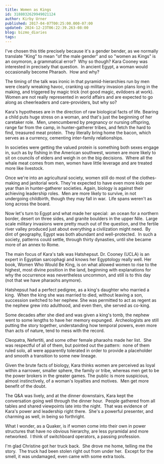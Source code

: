 ```yaml
---
title: Women as Kings
id: 3188032629949021124
author: Kirby Urner
published: 2017-04-07T00:25:00.000-07:00
updated: 2024-12-23T06:22:39.263-08:00
blog: bizmo_diaries
tags: 
---
```


[](https://www.flickr.com/photos/kirbyurner/albums/72157678956896774)

I've chosen this title precisely because it's a gender bender, as we normally translate "King" to mean "of the male gender" and so "women as Kings" is an oxymoron, a grammatical error?  Why so though? Kara Cooney was interested in precisely that question.  In ancient Egypt, a woman would occasionally become Pharaoh.  How and why?

The timing of the talk was ironic in that pyramid-hierarchies run by men were clearly wreaking havoc, cranking up military invasion plans long in the making, and triggered by magic trick (not good magic, evildoers at work).  Women are not really represented in world affairs and are expected to go along as cheerleaders and care-providers, but why so?

Kara's hypotheses are in the direction of raw biological facts of life. Bearing a child puts huge stress on a woman, and that's just the beginning of her caretaker role.  Men, unencumbered by pregnancy or nursing offspring, range far from the camp, in hunter-gatherer tribes, and fetch the hard to find, treasured meat protein.  They literally bring home the bacon, which serves as a currency, cementing inter-family relationships.

In societies were getting the valued protein is something both sexes engage in, such as by fishing in the American southwest, women are more likely to sit on councils of elders and weigh in on the big decisions.  Where all the whale meat comes from men, women have little leverage and are treated more like livestock. 

Once we're into an agricultural society, women still do most of the clothes-making and janitorial work. They're expected to have even more kids per year than in hunter-gatherer societies. Again, biology is against their achieving leadership roles.  Men are more likely to survive, in not undergoing childbirth, though they may fall in war.  Life spans weren't as long across the board.

Now let's turn to Egypt and what made her special:  an ocean for a northern border, desert on three sides, and granite boulders in the upper Nile.  Large scale military invasions were pretty much out of the question, and the fertile river valley produced just about everything a civilization might need.  By dint of geography, Egypt was both abundant and well-protected.  In such a society, patterns could settle, through thirty dynasties, until she became more of an annex to Rome.

The main focus of Kara's talk was Hatshepsut. Dr. Cooney (UCLA) is an expert in Egyptian sarcophagi and knows her Egyptology really well. Her book, Women Who Would Be King, is on what allowed women to rise to the highest, most divine position in the land, beginning with explanations for why the occurrence was nevertheless uncommon, and still is to this day (not that we have pharaohs anymore).

Hatshepsut had a perfect pedigree, as a king's daughter who married a king.  When the king she was married to died, without leaving a son, succession switched to her nephew. She was permitted to act as regent as the nephew grew into adulthood, and even then, she served as co-king.

Some decades after she died and was given a king's tomb, the nephew went to some lengths to have her memory expunged.  Archeologists are still putting the story together, understanding how temporal powers, even more than acts of nature, tend to mess with the record.

Cleopatra, Nefertiti, and some other female pharaohs made her list.  She was respectful of all of them, but pointed out the pattern:  none of them ruled solo, all were apparently tolerated in order to provide a placeholder and smooth a transition to some new lineage.

Given the brute facts of biology, Kara thinks women are perceived as loyal within a narrower, smaller sphere, the family or tribe, whereas men get to be the power brokers in the greater games. The public is more suspicious, almost instinctively, of a woman's loyalties and motives.  Men get more benefit of the doubt.

The Q&A was lively, and at the dinner downstairs, Kara kept the conversation going well through the dinner hour.  People gathered from all tables and shared viewpoints late into the night.  That was evidence of Kara's power and leadership right there.  She's a powerful presenter, and charming as well, in being so forthright.

What I wonder, as a Quaker, is if women come into their own in power structures that have no obvious hierarchy, are less pyramidal and more networked.  I think of switchboard operators, a passing profession.

I'm glad Christine got her truck back.  She drove me home, telling me the story.  The truck had been stolen right out from under her.  Except for the smell, it was undamaged, even came with some extra tools.